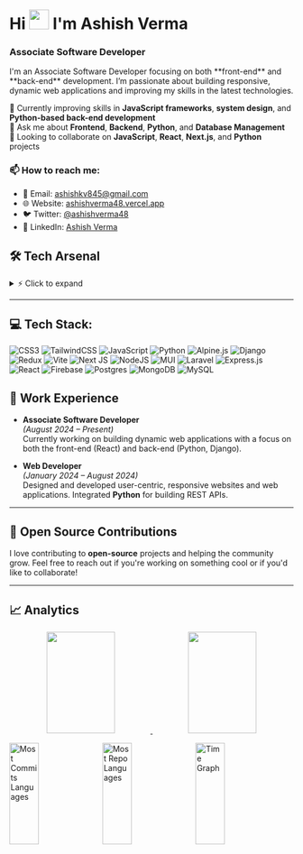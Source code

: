 <!----------------------------------- Heading Section ------------------------------------>
<h1 align="left">
    Hi
    <img src="https://media.giphy.com/media/hvRJCLFzcasrR4ia7z/giphy.gif" width="35px"/>
    I'm Ashish Verma
<!--     <img src="https://camo.githubusercontent.com/d3359cb00ab0b5ed8f2e1fe3fceb4fbaf3b614340f8c0db99c17b9f50b351770/68747470733a2f2f656d6f6a69732e736c61636b6d6f6a69732e636f6d2f656d6f6a69732f696d616765732f313533313834393433302f343234362f626c6f622d73756e676c61737365732e6769663f31353331383439343330" width="35"> -->
  
</h1>
<h3 align="left">Associate Software Developer </h3>
<p>
    I'm an Associate Software Developer focusing on both **front-end** and **back-end** development. I’m passionate about building responsive, dynamic web applications and improving my skills in the latest technologies.
</p>
<!----------------------------------- Profile View Section ------------------------------------>

🌱 Currently improving skills in **JavaScript frameworks**, **system design**, and **Python-based back-end development**  
💬 Ask me about **Frontend**, **Backend**, **Python**, and **Database Management**  
💞 Looking to collaborate on **JavaScript**, **React**, **Next.js**, and **Python** projects

### 📫 How to reach me:
- 📧 Email: [ashishkv845@gmail.com](mailto:ashishkv845@gmail.com)
- 🌐 Website: [ashishverma48.vercel.app](https://ashishverma48.vercel.app/)
- 🐦 Twitter: [@ashishverma48](https://twitter.com/ashishverma48)
- 💼 LinkedIn: [Ashish Verma](https://www.linkedin.com/in/ashishverma48/)


## 🛠️ Tech Arsenal  

<details>
<summary>⚡ Click to expand</summary><br/>

### 💻 Languages  
- 🟨 JavaScript  
- 🐍 Python  
- 🔷 TypeScript  

### 🎨 Frontend  
- 🌐 HTML • 🎨 CSS • 🎯 Tailwind CSS  
- ⚛️ React • ⏭ Next.js  

### 🔧 Backend  
- 🟢 Node.js • 🚂 Express.js  
- 🐍 Django  

### 🗄️ Databases  
- 🐬 MySQL  
- 🐘 PostgreSQL  
- 🍃 MongoDB  

### 🛠 Tools & Platforms  
- ⚡ Frappe • 🧩 ERPNext  
- 🔥 Firebase • 🧪 Postman  
- 🛠 Git & GitHub  
- 💻 VS Code  

</details>

---


##  💻 Tech Stack:
![CSS3](https://img.shields.io/badge/css3-%231572B6.svg?style=for-the-badge&logo=css3&logoColor=white) ![TailwindCSS](https://img.shields.io/badge/tailwindcss-%2338B2AC.svg?style=for-the-badge&logo=tailwind-css&logoColor=white) ![JavaScript](https://img.shields.io/badge/javascript-%23323330.svg?style=for-the-badge&logo=javascript&logoColor=%23F7DF1E) ![Python](https://img.shields.io/badge/python-3670A0?style=for-the-badge&logo=python&logoColor=ffdd54) ![Alpine.js](https://img.shields.io/badge/alpinejs-white.svg?style=for-the-badge&logo=alpinedotjs&logoColor=%238BC0D0) ![Django](https://img.shields.io/badge/django-%23092E20.svg?style=for-the-badge&logo=django&logoColor=white) ![Redux](https://img.shields.io/badge/redux-%23593d88.svg?style=for-the-badge&logo=redux&logoColor=white) ![Vite](https://img.shields.io/badge/vite-%23646CFF.svg?style=for-the-badge&logo=vite&logoColor=white) ![Next JS](https://img.shields.io/badge/Next-black?style=for-the-badge&logo=next.js&logoColor=white) ![NodeJS](https://img.shields.io/badge/node.js-6DA55F?style=for-the-badge&logo=node.js&logoColor=white) ![MUI](https://img.shields.io/badge/MUI-%230081CB.svg?style=for-the-badge&logo=mui&logoColor=white) ![Laravel](https://img.shields.io/badge/laravel-%23FF2D20.svg?style=for-the-badge&logo=laravel&logoColor=white) ![Express.js](https://img.shields.io/badge/express.js-%23404d59.svg?style=for-the-badge&logo=express&logoColor=%2361DAFB) ![React](https://img.shields.io/badge/react-%2320232a.svg?style=for-the-badge&logo=react&logoColor=%2361DAFB) ![Firebase](https://img.shields.io/badge/firebase-a08021?style=for-the-badge&logo=firebase&logoColor=ffcd34) ![Postgres](https://img.shields.io/badge/postgres-%23316192.svg?style=for-the-badge&logo=postgresql&logoColor=white) ![MongoDB](https://img.shields.io/badge/MongoDB-%234ea94b.svg?style=for-the-badge&logo=mongodb&logoColor=white) ![MySQL](https://img.shields.io/badge/mysql-4479A1.svg?style=for-the-badge&logo=mysql&logoColor=white)

## 📄 Work Experience

- **Associate Software Developer**  
  *(August 2024 – Present)*  
  Currently working on building dynamic web applications with a focus on both the front-end (React) and back-end (Python, Django).

- **Web Developer**  
  *(January 2024 – August 2024)*  
  Designed and developed user-centric, responsive websites and web applications. Integrated **Python** for building REST APIs.

---
## 💞 Open Source Contributions
I love contributing to **open-source** projects and helping the community grow. Feel free to reach out if you're working on something cool or if you'd like to collaborate!

---
## 📈 Analytics

<p align="center">
<a href="https://github.com/ashishverma48">
  <img height="180em" width="49%" margin-right="15px" src="https://github-readme-stats-eight-theta.vercel.app/api?username=ashishverma48&theme=radical&show_icons=true&include_all_commits=false&count_private=true"/>
  <img height="180em" width="49%" src="https://streak-stats.demolab.com?user=ashishverma48&theme=transparent&date_format=%5BY%20%5DM%20j&theme=radical"/>
</a>
</p>
<!-- <p align="start">
        <a href="https://stardev.io/developers/coderbaba0"><img alt="Check out coderbaba0's profile on stardev.io" src="https://stardev.io/developers/coderbaba0/badge/languages/global.svg" /></a>
</p> -->
<div align="start">
  <img align="center"  width="32%" src="http://github-profile-summary-cards.vercel.app/api/cards/most-commit-language?username=ashishverma48&theme=transparent&exclude=html,CSS,Jupyter%20Notebook" height="180em" alt="Most Commits Languages"/>
  <img align="center" width="32%" src="http://github-profile-summary-cards.vercel.app/api/cards/repos-per-language?username=ashishverma48&theme=transparent&exclude=html,CSS,Jupyter%20Notebook" height="180em" alt="Most Repo Languages"/>
  <img align="center" width="32%" src="http://github-profile-summary-cards.vercel.app/api/cards/productive-time?username=ashishverma48&theme=transparent&utcOffset=5.30" height="180em" alt="Time Graph"/>
</div>






